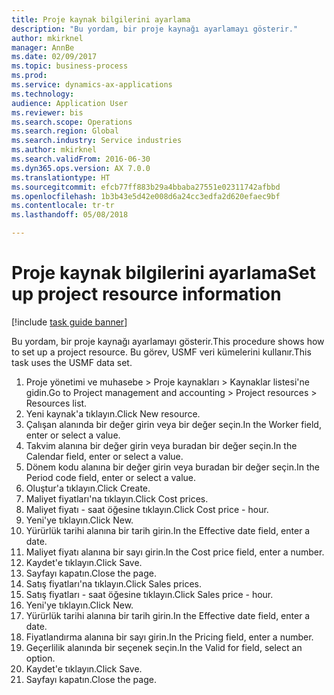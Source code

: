 ```yaml
--- 
title: Proje kaynak bilgilerini ayarlama
description: "Bu yordam, bir proje kaynağı ayarlamayı gösterir."
author: mkirknel
manager: AnnBe
ms.date: 02/09/2017
ms.topic: business-process
ms.prod: 
ms.service: dynamics-ax-applications
ms.technology: 
audience: Application User
ms.reviewer: bis
ms.search.scope: Operations
ms.search.region: Global
ms.search.industry: Service industries
ms.author: mkirknel
ms.search.validFrom: 2016-06-30
ms.dyn365.ops.version: AX 7.0.0
ms.translationtype: HT
ms.sourcegitcommit: efcb77ff883b29a4bbaba27551e02311742afbbd
ms.openlocfilehash: 1b3b43e5d42e008d6a24cc3edfa2d620efaec9bf
ms.contentlocale: tr-tr
ms.lasthandoff: 05/08/2018

---
```

# <a name="set-up-project-resource-information"></a><span data-ttu-id="c06b9-103">Proje kaynak bilgilerini ayarlama</span><span class="sxs-lookup"><span data-stu-id="c06b9-103">Set up project resource information</span></span>

[!include [task guide banner](../../includes/task-guide-banner.md)]

<span data-ttu-id="c06b9-104">Bu yordam, bir proje kaynağı ayarlamayı gösterir.</span><span class="sxs-lookup"><span data-stu-id="c06b9-104">This procedure shows how to set up a project resource.</span></span> <span data-ttu-id="c06b9-105">Bu görev, USMF veri kümelerini kullanır.</span><span class="sxs-lookup"><span data-stu-id="c06b9-105">This task uses the USMF data set.</span></span>

1. <span data-ttu-id="c06b9-106">Proje yönetimi ve muhasebe > Proje kaynakları > Kaynaklar listesi'ne gidin.</span><span class="sxs-lookup"><span data-stu-id="c06b9-106">Go to Project management and accounting > Project resources > Resources list.</span></span>
2. <span data-ttu-id="c06b9-107">Yeni kaynak'a tıklayın.</span><span class="sxs-lookup"><span data-stu-id="c06b9-107">Click New resource.</span></span>
3. <span data-ttu-id="c06b9-108">Çalışan alanında bir değer girin veya bir değer seçin.</span><span class="sxs-lookup"><span data-stu-id="c06b9-108">In the Worker field, enter or select a value.</span></span>
4. <span data-ttu-id="c06b9-109">Takvim alanına bir değer girin veya buradan bir değer seçin.</span><span class="sxs-lookup"><span data-stu-id="c06b9-109">In the Calendar field, enter or select a value.</span></span>
5. <span data-ttu-id="c06b9-110">Dönem kodu alanına bir değer girin veya buradan bir değer seçin.</span><span class="sxs-lookup"><span data-stu-id="c06b9-110">In the Period code field, enter or select a value.</span></span>
6. <span data-ttu-id="c06b9-111">Oluştur'a tıklayın.</span><span class="sxs-lookup"><span data-stu-id="c06b9-111">Click Create.</span></span>
7. <span data-ttu-id="c06b9-112">Maliyet fiyatları'na tıklayın.</span><span class="sxs-lookup"><span data-stu-id="c06b9-112">Click Cost prices.</span></span>
8. <span data-ttu-id="c06b9-113">Maliyet fiyatı - saat öğesine tıklayın.</span><span class="sxs-lookup"><span data-stu-id="c06b9-113">Click Cost price - hour.</span></span>
9. <span data-ttu-id="c06b9-114">Yeni'ye tıklayın.</span><span class="sxs-lookup"><span data-stu-id="c06b9-114">Click New.</span></span>
10. <span data-ttu-id="c06b9-115">Yürürlük tarihi alanına bir tarih girin.</span><span class="sxs-lookup"><span data-stu-id="c06b9-115">In the Effective date field, enter a date.</span></span>
11. <span data-ttu-id="c06b9-116">Maliyet fiyatı alanına bir sayı girin.</span><span class="sxs-lookup"><span data-stu-id="c06b9-116">In the Cost price field, enter a number.</span></span>
12. <span data-ttu-id="c06b9-117">Kaydet'e tıklayın.</span><span class="sxs-lookup"><span data-stu-id="c06b9-117">Click Save.</span></span>
13. <span data-ttu-id="c06b9-118">Sayfayı kapatın.</span><span class="sxs-lookup"><span data-stu-id="c06b9-118">Close the page.</span></span>
14. <span data-ttu-id="c06b9-119">Satış fiyatları'na tıklayın.</span><span class="sxs-lookup"><span data-stu-id="c06b9-119">Click Sales prices.</span></span>
15. <span data-ttu-id="c06b9-120">Satış fiyatları - saat öğesine tıklayın.</span><span class="sxs-lookup"><span data-stu-id="c06b9-120">Click Sales price - hour.</span></span>
16. <span data-ttu-id="c06b9-121">Yeni'ye tıklayın.</span><span class="sxs-lookup"><span data-stu-id="c06b9-121">Click New.</span></span>
17. <span data-ttu-id="c06b9-122">Yürürlük tarihi alanına bir tarih girin.</span><span class="sxs-lookup"><span data-stu-id="c06b9-122">In the Effective date field, enter a date.</span></span>
18. <span data-ttu-id="c06b9-123">Fiyatlandırma alanına bir sayı girin.</span><span class="sxs-lookup"><span data-stu-id="c06b9-123">In the Pricing field, enter a number.</span></span>
19. <span data-ttu-id="c06b9-124">Geçerlilik alanında bir seçenek seçin.</span><span class="sxs-lookup"><span data-stu-id="c06b9-124">In the Valid for field, select an option.</span></span>
20. <span data-ttu-id="c06b9-125">Kaydet'e tıklayın.</span><span class="sxs-lookup"><span data-stu-id="c06b9-125">Click Save.</span></span>
21. <span data-ttu-id="c06b9-126">Sayfayı kapatın.</span><span class="sxs-lookup"><span data-stu-id="c06b9-126">Close the page.</span></span>


